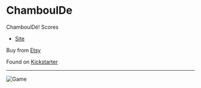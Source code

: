 # ChamboulDe

ChamboulDé! Scores

- [Site](https://alexhedley.github.io/ChamboulDe)

Buy from [Etsy](https://www.etsy.com/uk/listing/855548400/chamboulde-a-new-game-with-five-d4)

Found on [Kickstarter](https://www.kickstarter.com/projects/2132900266/chamboulde-a-new-game-with-five-d4)

---

![Game](images/game.jpeg)
